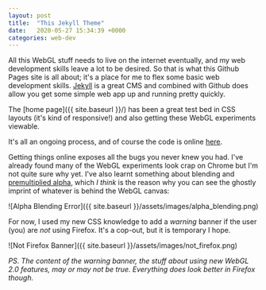 ```yaml
---
layout: post
title:  "This Jekyll Theme"
date:   2020-05-27 15:34:39 +0000
categories: web-dev
---
```


All this WebGL stuff needs to live on the internet eventually, and my web development skills leave a lot to be desired. So that is what this Github Pages site is all about; it's a place for me to flex some basic web development skills. [Jekyll](https://jekyllrb.com/) is a great CMS and combined with Github does allow you get some simple web app up and running pretty quickly.

The [home page]({{ site.baseurl }}/) has been a great test bed in CSS layouts (it's kind of responsive!) and also getting these WebGL experiments viewable.

It's all an ongoing process, and of course the code is online [here](https://github.com/joshmurr/cci-vis-env).

Getting things online exposes all the bugs you never knew you had. I've already found many of the WebGL experiments look crap on Chrome but I'm not quite sure why yet. I've also learnt something about blending and [premultiplied alpha](https://limnu.com/webgl-blending-youre-probably-wrong/), which _I think_ is the reason why you can see the ghostly imprint of whatever is behind the WebGL canvas:

![Alpha Blending Error]({{ site.baseurl }}/assets/images/alpha_blending.png)

For now, I used my new CSS knowledge to add a _warning_ banner if the user (you) are _not_ using Firefox. It's a cop-out, but it is temporary I hope.

![Not Firefox Banner]({{ site.baseurl }}/assets/images/not_firefox.png)

_PS. The content of the warning banner, the stuff about using new WebGL 2.0 features, may or may not be true. Everything does look better in Firefox though._

